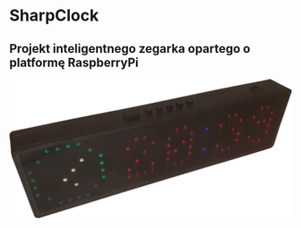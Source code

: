 # SharpClock

## Projekt inteligentnego zegarka opartego o platformę RaspberryPi
![Image of main page](additionalFiles/sharpclock-nobackground.png)

